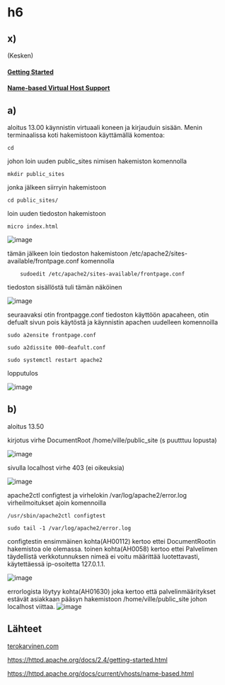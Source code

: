 # h6

## x) 

(Kesken)

#### [Getting Started](https://httpd.apache.org/docs/2.4/getting-started.html)



#### [Name-based Virtual Host Support](https://httpd.apache.org/docs/current/vhosts/name-based.html)

## a) 
aloitus 13.00
käynnistin virtuaali koneen ja kirjauduin sisään. Menin terminaalissa koti hakemistoon käyttämällä komentoa:

    cd 
    
johon loin uuden public_sites nimisen hakemiston komennolla

    mkdir public_sites

jonka jälkeen siirryin hakemistoon 

    cd public_sites/
    
loin uuden tiedoston hakemistoon 

    micro index.html
    
![image](https://user-images.githubusercontent.com/112497423/216815403-f7bd2dd5-8571-466f-a41c-9362041a1de0.png)


tämän jälkeen loin tiedoston hakemistoon /etc/apache2/sites-available/frontpage.conf komennolla
      
        sudoedit /etc/apache2/sites-available/frontpage.conf
        
tiedoston sisällöstä tuli tämän näköinen

![image](https://user-images.githubusercontent.com/112497423/216815743-d5df0f50-40ac-4671-a60e-bdd27f78b9ed.png)

seuraavaksi otin frontpagge.conf tiedoston käyttöön apacaheen, otin defualt sivun pois käytöstä ja käynnistin apachen uudelleen komennoilla

`
sudo a2ensite frontpage.conf
`  

`
sudo a2dissite 000-deafult.conf
`

`
sudo systemctl restart apache2
`

lopputulos 

![image](https://user-images.githubusercontent.com/112497423/216816381-80039c41-cab4-479b-9a9e-7b03cab70659.png)


## b) 
aloitus 13.50

kirjotus virhe DocumentRoot /home/ville/public_site (s puutttuu lopusta)

![image](https://user-images.githubusercontent.com/112497423/216818419-bf956283-7a04-4fe2-90e8-4c187f596758.png)



sivulla localhost virhe 403 (ei oikeuksia)

![image](https://user-images.githubusercontent.com/112497423/216818585-832067c5-2679-4a6d-be58-487fa788bdb8.png)

apache2ctl configtest ja virhelokin /var/log/apache2/error.log virheilmoitukset ajoin komennoilla

`
/usr/sbin/apache2ctl configtest
`

`
sudo tail -1 /var/log/apache2/error.log
`

configtestin ensimmäinen kohta(AH00112) kertoo ettei DocumentRootin hakemistoa ole olemassa.
toinen kohta(AH0058) kertoo ettei Palvelimen täydellistä verkkotunnuksen nimeä ei voitu määrittää luotettavasti, käytettäessä ip-osoitetta 127.0.1.1.

![image](https://user-images.githubusercontent.com/112497423/216818857-556bba71-adb0-4a53-b599-abdc9d0670b7.png)





errorlogista löytyy kohta(AH01630) joka kertoo että palvelinmääritykset estävät asiakkaan pääsyn hakemistoon /home/ville/public_site johon localhost viittaa. 
![image](https://user-images.githubusercontent.com/112497423/216818846-81900a07-3b0e-4cb1-afe0-d4f3c52fd750.png)


## Lähteet

[terokarvinen.com](https://terokarvinen.com/)

https://httpd.apache.org/docs/2.4/getting-started.html

https://httpd.apache.org/docs/current/vhosts/name-based.html
